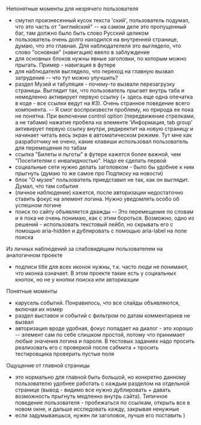 Непонятные моменты для незрячего пользователя

- смутил произнесенный кусок текста 'ский', пользователь подумал, что это часть от "английский" 
-- на самом деле это пропущенный баг, там должно было быть слово Русский целиком
- пользователь очень долго находился на внутренней странице, думаю, что это главная. Для наблюдателеля это выглядело, что слово "основная" (навигация) ввело в заблуждение
- для основных блоков нужны явные заголовки, по которым можно прыгать. Пример - навигация в футере
- для наблюдателя выглядело, что переход на главную вызвал затрудения
-- что тут можно улучшить?
- раздел Музей и табуляция - почему-то вызвали перезагрузку страницы. Выглядит так, что пользователь прыгает внутрь таба и немедленно активирует первую ссылку (+ здесь еще одна опечатка в коде - все ссылки ведут на #3). Очень странное поведение всего компонента.
-- Я смог воспроизвести проблему, но природа ее пока не понятна. При включении control option (передвижение стрелками, а не табами) нажатие пробела на элементе 'Информация, tab group' активирует первую ссылку внутри, редиректит на новую страницу и начинает читать весь экран в автоматическом режиме.
Тут мне как разработчику не очено, какие клавиши использовал пользователь для перемещения по табам
- ссылка "Билеты и льготы" в футере кажется более важной, чем "Посетителям с инвалидностью". Надо ее сделать первой
- социальные сети нужно делать заголовком - было бы удобнее к ним прыгнуть (думаю то же самое про Подписку на новости)
- блок "О музее" пользователь приедставил не так, как он выглядит. Думал, что там события
- (личное наблюдение) кажется, после авторизации недостаточно ставить фокус на элемент логина. Нужно уведомлять особо об успешном логине
- поиск по сайту объявляется дважды 
-- Это перемещение по словам и я пока не очень понимаю, как с этим бороться. Возможно, одно из решений - использовать текстовый лейбл, но скрывать его с помощью aria-hidden и дублировать с помощью aria-label на поле поиска

Из личных наблюдений за слабовидящим пользователем на аналогичном проекте
- подписи title для всех иконок нужны, т.к. часто люди не понимают, что иконка означает. В этом проекте такие есть у социальных кнопок, но не у кнопки поиска или авториазции

Понятные моменты
- карусель событий. Понравилось, что все слайды объявляются, включая их номер
- раздел выставок и событий с фильтром по датам комментариев не вызвал
- авторизация вроде удобная, фокус попадает на диалог - это хорошо
-- элемент сам по себе слишком простой, потому что принимает любые значения логина и пароля. В тестовых заданиях надо просить реализовать его с проверкой после сабмита + просить тестировщика проверить пустые поля

Ощущение от главной страницы 
- это нормально для главной быть большой, но конкретно данному пользователю удобнее работать с каждым разделом на отдельной странице (вывод - видимо все нужно дублировать + давать возможность прыгнуть медленно внутрь сайта). Типичное поведение пользователя - пробежаться по ссылкам, открыть все в новом окне, и дальше исследовать кажду, закрывая ненужные
- если задумываешься, нужен ли заголовок, лучше его поставить )

